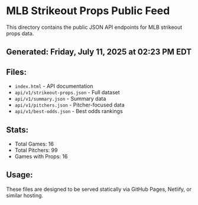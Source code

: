 # MLB Strikeout Props Public Feed

This directory contains the public JSON API endpoints for MLB strikeout props data.

## Generated: Friday, July 11, 2025 at 02:23 PM EDT

## Files:
- `index.html` - API documentation
- `api/v1/strikeout-props.json` - Full dataset
- `api/v1/summary.json` - Summary data
- `api/v1/pitchers.json` - Pitcher-focused data  
- `api/v1/best-odds.json` - Best odds rankings

## Stats:
- Total Games: 16
- Total Pitchers: 99
- Games with Props: 16

## Usage:
These files are designed to be served statically via GitHub Pages, Netlify, or similar hosting.
